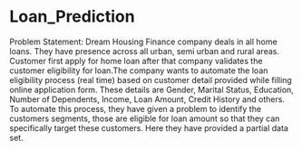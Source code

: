 # Loan_Prediction
Problem Statement:
Dream Housing Finance company deals in all home loans. They have presence across all urban, semi urban and rural areas. Customer first apply for home loan after that company validates the customer eligibility for loan.The company wants to automate the loan eligibility process (real time) based on customer detail provided while filling online application form. These details are Gender, Marital Status, Education, Number of Dependents, Income, Loan Amount, Credit History and others. To automate this process, they have given a problem to identify the customers segments, those are eligible for loan amount so that they can specifically target these customers. Here they have provided a partial data set.
